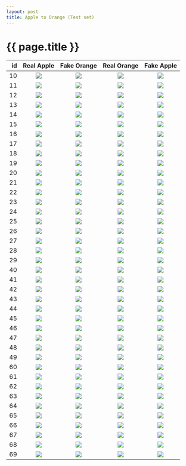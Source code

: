 ```yaml
---
layout: post
title: Apple to Orange (Test set)
---
```

{{ page.title }}
================

| id | Real Apple | Fake Orange | Real Orange | Fake Apple |
|---:|:---------:|:----------:|:----------:|:----------:|
| 10 | ![]({{site.baseurl}}/images/apple-to-orange/test/monet_johnson_10_latest_real_A.png) | ![]({{site.baseurl}}/images/apple-to-orange/test/monet_johnson_10_latest_fake_B.png) | ![]({{site.baseurl}}/images/apple-to-orange/test/monet_johnson_10_latest_real_B.png) | ![]({{site.baseurl}}/images/apple-to-orange/test/monet_johnson_10_latest_fake_A.png) |
| 11 | ![]({{site.baseurl}}/images/apple-to-orange/test/monet_johnson_11_latest_real_A.png) | ![]({{site.baseurl}}/images/apple-to-orange/test/monet_johnson_11_latest_fake_B.png) | ![]({{site.baseurl}}/images/apple-to-orange/test/monet_johnson_11_latest_real_B.png) | ![]({{site.baseurl}}/images/apple-to-orange/test/monet_johnson_11_latest_fake_A.png) |
| 12 | ![]({{site.baseurl}}/images/apple-to-orange/test/monet_johnson_12_latest_real_A.png) | ![]({{site.baseurl}}/images/apple-to-orange/test/monet_johnson_12_latest_fake_B.png) | ![]({{site.baseurl}}/images/apple-to-orange/test/monet_johnson_12_latest_real_B.png) | ![]({{site.baseurl}}/images/apple-to-orange/test/monet_johnson_12_latest_fake_A.png) |
| 13 | ![]({{site.baseurl}}/images/apple-to-orange/test/monet_johnson_13_latest_real_A.png) | ![]({{site.baseurl}}/images/apple-to-orange/test/monet_johnson_13_latest_fake_B.png) | ![]({{site.baseurl}}/images/apple-to-orange/test/monet_johnson_13_latest_real_B.png) | ![]({{site.baseurl}}/images/apple-to-orange/test/monet_johnson_13_latest_fake_A.png) |
| 14 | ![]({{site.baseurl}}/images/apple-to-orange/test/monet_johnson_14_latest_real_A.png) | ![]({{site.baseurl}}/images/apple-to-orange/test/monet_johnson_14_latest_fake_B.png) | ![]({{site.baseurl}}/images/apple-to-orange/test/monet_johnson_14_latest_real_B.png) | ![]({{site.baseurl}}/images/apple-to-orange/test/monet_johnson_14_latest_fake_A.png) |
| 15 | ![]({{site.baseurl}}/images/apple-to-orange/test/monet_johnson_15_latest_real_A.png) | ![]({{site.baseurl}}/images/apple-to-orange/test/monet_johnson_15_latest_fake_B.png) | ![]({{site.baseurl}}/images/apple-to-orange/test/monet_johnson_15_latest_real_B.png) | ![]({{site.baseurl}}/images/apple-to-orange/test/monet_johnson_15_latest_fake_A.png) |
| 16 | ![]({{site.baseurl}}/images/apple-to-orange/test/monet_johnson_16_latest_real_A.png) | ![]({{site.baseurl}}/images/apple-to-orange/test/monet_johnson_16_latest_fake_B.png) | ![]({{site.baseurl}}/images/apple-to-orange/test/monet_johnson_16_latest_real_B.png) | ![]({{site.baseurl}}/images/apple-to-orange/test/monet_johnson_16_latest_fake_A.png) |
| 17 | ![]({{site.baseurl}}/images/apple-to-orange/test/monet_johnson_17_latest_real_A.png) | ![]({{site.baseurl}}/images/apple-to-orange/test/monet_johnson_17_latest_fake_B.png) | ![]({{site.baseurl}}/images/apple-to-orange/test/monet_johnson_17_latest_real_B.png) | ![]({{site.baseurl}}/images/apple-to-orange/test/monet_johnson_17_latest_fake_A.png) |
| 18 | ![]({{site.baseurl}}/images/apple-to-orange/test/monet_johnson_18_latest_real_A.png) | ![]({{site.baseurl}}/images/apple-to-orange/test/monet_johnson_18_latest_fake_B.png) | ![]({{site.baseurl}}/images/apple-to-orange/test/monet_johnson_18_latest_real_B.png) | ![]({{site.baseurl}}/images/apple-to-orange/test/monet_johnson_18_latest_fake_A.png) |
| 19 | ![]({{site.baseurl}}/images/apple-to-orange/test/monet_johnson_19_latest_real_A.png) | ![]({{site.baseurl}}/images/apple-to-orange/test/monet_johnson_19_latest_fake_B.png) | ![]({{site.baseurl}}/images/apple-to-orange/test/monet_johnson_19_latest_real_B.png) | ![]({{site.baseurl}}/images/apple-to-orange/test/monet_johnson_19_latest_fake_A.png) |
| 20 | ![]({{site.baseurl}}/images/apple-to-orange/test/monet_johnson_20_latest_real_A.png) | ![]({{site.baseurl}}/images/apple-to-orange/test/monet_johnson_20_latest_fake_B.png) | ![]({{site.baseurl}}/images/apple-to-orange/test/monet_johnson_20_latest_real_B.png) | ![]({{site.baseurl}}/images/apple-to-orange/test/monet_johnson_20_latest_fake_A.png) |
| 21 | ![]({{site.baseurl}}/images/apple-to-orange/test/monet_johnson_21_latest_real_A.png) | ![]({{site.baseurl}}/images/apple-to-orange/test/monet_johnson_21_latest_fake_B.png) | ![]({{site.baseurl}}/images/apple-to-orange/test/monet_johnson_21_latest_real_B.png) | ![]({{site.baseurl}}/images/apple-to-orange/test/monet_johnson_21_latest_fake_A.png) |
| 22 | ![]({{site.baseurl}}/images/apple-to-orange/test/monet_johnson_22_latest_real_A.png) | ![]({{site.baseurl}}/images/apple-to-orange/test/monet_johnson_22_latest_fake_B.png) | ![]({{site.baseurl}}/images/apple-to-orange/test/monet_johnson_22_latest_real_B.png) | ![]({{site.baseurl}}/images/apple-to-orange/test/monet_johnson_22_latest_fake_A.png) |
| 23 | ![]({{site.baseurl}}/images/apple-to-orange/test/monet_johnson_23_latest_real_A.png) | ![]({{site.baseurl}}/images/apple-to-orange/test/monet_johnson_23_latest_fake_B.png) | ![]({{site.baseurl}}/images/apple-to-orange/test/monet_johnson_23_latest_real_B.png) | ![]({{site.baseurl}}/images/apple-to-orange/test/monet_johnson_23_latest_fake_A.png) |
| 24 | ![]({{site.baseurl}}/images/apple-to-orange/test/monet_johnson_24_latest_real_A.png) | ![]({{site.baseurl}}/images/apple-to-orange/test/monet_johnson_24_latest_fake_B.png) | ![]({{site.baseurl}}/images/apple-to-orange/test/monet_johnson_24_latest_real_B.png) | ![]({{site.baseurl}}/images/apple-to-orange/test/monet_johnson_24_latest_fake_A.png) |
| 25 | ![]({{site.baseurl}}/images/apple-to-orange/test/monet_johnson_25_latest_real_A.png) | ![]({{site.baseurl}}/images/apple-to-orange/test/monet_johnson_25_latest_fake_B.png) | ![]({{site.baseurl}}/images/apple-to-orange/test/monet_johnson_25_latest_real_B.png) | ![]({{site.baseurl}}/images/apple-to-orange/test/monet_johnson_25_latest_fake_A.png) |
| 26 | ![]({{site.baseurl}}/images/apple-to-orange/test/monet_johnson_26_latest_real_A.png) | ![]({{site.baseurl}}/images/apple-to-orange/test/monet_johnson_26_latest_fake_B.png) | ![]({{site.baseurl}}/images/apple-to-orange/test/monet_johnson_26_latest_real_B.png) | ![]({{site.baseurl}}/images/apple-to-orange/test/monet_johnson_26_latest_fake_A.png) |
| 27 | ![]({{site.baseurl}}/images/apple-to-orange/test/monet_johnson_27_latest_real_A.png) | ![]({{site.baseurl}}/images/apple-to-orange/test/monet_johnson_27_latest_fake_B.png) | ![]({{site.baseurl}}/images/apple-to-orange/test/monet_johnson_27_latest_real_B.png) | ![]({{site.baseurl}}/images/apple-to-orange/test/monet_johnson_27_latest_fake_A.png) |
| 28 | ![]({{site.baseurl}}/images/apple-to-orange/test/monet_johnson_28_latest_real_A.png) | ![]({{site.baseurl}}/images/apple-to-orange/test/monet_johnson_28_latest_fake_B.png) | ![]({{site.baseurl}}/images/apple-to-orange/test/monet_johnson_28_latest_real_B.png) | ![]({{site.baseurl}}/images/apple-to-orange/test/monet_johnson_28_latest_fake_A.png) |
| 29 | ![]({{site.baseurl}}/images/apple-to-orange/test/monet_johnson_29_latest_real_A.png) | ![]({{site.baseurl}}/images/apple-to-orange/test/monet_johnson_29_latest_fake_B.png) | ![]({{site.baseurl}}/images/apple-to-orange/test/monet_johnson_29_latest_real_B.png) | ![]({{site.baseurl}}/images/apple-to-orange/test/monet_johnson_29_latest_fake_A.png) |
| 40 | ![]({{site.baseurl}}/images/apple-to-orange/test/monet_johnson_40_latest_real_A.png) | ![]({{site.baseurl}}/images/apple-to-orange/test/monet_johnson_40_latest_fake_B.png) | ![]({{site.baseurl}}/images/apple-to-orange/test/monet_johnson_40_latest_real_B.png) | ![]({{site.baseurl}}/images/apple-to-orange/test/monet_johnson_40_latest_fake_A.png) |
| 41 | ![]({{site.baseurl}}/images/apple-to-orange/test/monet_johnson_41_latest_real_A.png) | ![]({{site.baseurl}}/images/apple-to-orange/test/monet_johnson_41_latest_fake_B.png) | ![]({{site.baseurl}}/images/apple-to-orange/test/monet_johnson_41_latest_real_B.png) | ![]({{site.baseurl}}/images/apple-to-orange/test/monet_johnson_41_latest_fake_A.png) |
| 42 | ![]({{site.baseurl}}/images/apple-to-orange/test/monet_johnson_42_latest_real_A.png) | ![]({{site.baseurl}}/images/apple-to-orange/test/monet_johnson_42_latest_fake_B.png) | ![]({{site.baseurl}}/images/apple-to-orange/test/monet_johnson_42_latest_real_B.png) | ![]({{site.baseurl}}/images/apple-to-orange/test/monet_johnson_42_latest_fake_A.png) |
| 43 | ![]({{site.baseurl}}/images/apple-to-orange/test/monet_johnson_43_latest_real_A.png) | ![]({{site.baseurl}}/images/apple-to-orange/test/monet_johnson_43_latest_fake_B.png) | ![]({{site.baseurl}}/images/apple-to-orange/test/monet_johnson_43_latest_real_B.png) | ![]({{site.baseurl}}/images/apple-to-orange/test/monet_johnson_43_latest_fake_A.png) |
| 44 | ![]({{site.baseurl}}/images/apple-to-orange/test/monet_johnson_44_latest_real_A.png) | ![]({{site.baseurl}}/images/apple-to-orange/test/monet_johnson_44_latest_fake_B.png) | ![]({{site.baseurl}}/images/apple-to-orange/test/monet_johnson_44_latest_real_B.png) | ![]({{site.baseurl}}/images/apple-to-orange/test/monet_johnson_44_latest_fake_A.png) |
| 45 | ![]({{site.baseurl}}/images/apple-to-orange/test/monet_johnson_45_latest_real_A.png) | ![]({{site.baseurl}}/images/apple-to-orange/test/monet_johnson_45_latest_fake_B.png) | ![]({{site.baseurl}}/images/apple-to-orange/test/monet_johnson_45_latest_real_B.png) | ![]({{site.baseurl}}/images/apple-to-orange/test/monet_johnson_45_latest_fake_A.png) |
| 46 | ![]({{site.baseurl}}/images/apple-to-orange/test/monet_johnson_46_latest_real_A.png) | ![]({{site.baseurl}}/images/apple-to-orange/test/monet_johnson_46_latest_fake_B.png) | ![]({{site.baseurl}}/images/apple-to-orange/test/monet_johnson_46_latest_real_B.png) | ![]({{site.baseurl}}/images/apple-to-orange/test/monet_johnson_46_latest_fake_A.png) |
| 47 | ![]({{site.baseurl}}/images/apple-to-orange/test/monet_johnson_47_latest_real_A.png) | ![]({{site.baseurl}}/images/apple-to-orange/test/monet_johnson_47_latest_fake_B.png) | ![]({{site.baseurl}}/images/apple-to-orange/test/monet_johnson_47_latest_real_B.png) | ![]({{site.baseurl}}/images/apple-to-orange/test/monet_johnson_47_latest_fake_A.png) |
| 48 | ![]({{site.baseurl}}/images/apple-to-orange/test/monet_johnson_48_latest_real_A.png) | ![]({{site.baseurl}}/images/apple-to-orange/test/monet_johnson_48_latest_fake_B.png) | ![]({{site.baseurl}}/images/apple-to-orange/test/monet_johnson_48_latest_real_B.png) | ![]({{site.baseurl}}/images/apple-to-orange/test/monet_johnson_48_latest_fake_A.png) |
| 49 | ![]({{site.baseurl}}/images/apple-to-orange/test/monet_johnson_49_latest_real_A.png) | ![]({{site.baseurl}}/images/apple-to-orange/test/monet_johnson_49_latest_fake_B.png) | ![]({{site.baseurl}}/images/apple-to-orange/test/monet_johnson_49_latest_real_B.png) | ![]({{site.baseurl}}/images/apple-to-orange/test/monet_johnson_49_latest_fake_A.png) |
| 60 | ![]({{site.baseurl}}/images/apple-to-orange/test/monet_johnson_60_latest_real_A.png) | ![]({{site.baseurl}}/images/apple-to-orange/test/monet_johnson_60_latest_fake_B.png) | ![]({{site.baseurl}}/images/apple-to-orange/test/monet_johnson_60_latest_real_B.png) | ![]({{site.baseurl}}/images/apple-to-orange/test/monet_johnson_60_latest_fake_A.png) |
| 61 | ![]({{site.baseurl}}/images/apple-to-orange/test/monet_johnson_61_latest_real_A.png) | ![]({{site.baseurl}}/images/apple-to-orange/test/monet_johnson_61_latest_fake_B.png) | ![]({{site.baseurl}}/images/apple-to-orange/test/monet_johnson_61_latest_real_B.png) | ![]({{site.baseurl}}/images/apple-to-orange/test/monet_johnson_61_latest_fake_A.png) |
| 62 | ![]({{site.baseurl}}/images/apple-to-orange/test/monet_johnson_62_latest_real_A.png) | ![]({{site.baseurl}}/images/apple-to-orange/test/monet_johnson_62_latest_fake_B.png) | ![]({{site.baseurl}}/images/apple-to-orange/test/monet_johnson_62_latest_real_B.png) | ![]({{site.baseurl}}/images/apple-to-orange/test/monet_johnson_62_latest_fake_A.png) |
| 63 | ![]({{site.baseurl}}/images/apple-to-orange/test/monet_johnson_63_latest_real_A.png) | ![]({{site.baseurl}}/images/apple-to-orange/test/monet_johnson_63_latest_fake_B.png) | ![]({{site.baseurl}}/images/apple-to-orange/test/monet_johnson_63_latest_real_B.png) | ![]({{site.baseurl}}/images/apple-to-orange/test/monet_johnson_63_latest_fake_A.png) |
| 64 | ![]({{site.baseurl}}/images/apple-to-orange/test/monet_johnson_64_latest_real_A.png) | ![]({{site.baseurl}}/images/apple-to-orange/test/monet_johnson_64_latest_fake_B.png) | ![]({{site.baseurl}}/images/apple-to-orange/test/monet_johnson_64_latest_real_B.png) | ![]({{site.baseurl}}/images/apple-to-orange/test/monet_johnson_64_latest_fake_A.png) |
| 65 | ![]({{site.baseurl}}/images/apple-to-orange/test/monet_johnson_65_latest_real_A.png) | ![]({{site.baseurl}}/images/apple-to-orange/test/monet_johnson_65_latest_fake_B.png) | ![]({{site.baseurl}}/images/apple-to-orange/test/monet_johnson_65_latest_real_B.png) | ![]({{site.baseurl}}/images/apple-to-orange/test/monet_johnson_65_latest_fake_A.png) |
| 66 | ![]({{site.baseurl}}/images/apple-to-orange/test/monet_johnson_66_latest_real_A.png) | ![]({{site.baseurl}}/images/apple-to-orange/test/monet_johnson_66_latest_fake_B.png) | ![]({{site.baseurl}}/images/apple-to-orange/test/monet_johnson_66_latest_real_B.png) | ![]({{site.baseurl}}/images/apple-to-orange/test/monet_johnson_66_latest_fake_A.png) |
| 67 | ![]({{site.baseurl}}/images/apple-to-orange/test/monet_johnson_67_latest_real_A.png) | ![]({{site.baseurl}}/images/apple-to-orange/test/monet_johnson_67_latest_fake_B.png) | ![]({{site.baseurl}}/images/apple-to-orange/test/monet_johnson_67_latest_real_B.png) | ![]({{site.baseurl}}/images/apple-to-orange/test/monet_johnson_67_latest_fake_A.png) |
| 68 | ![]({{site.baseurl}}/images/apple-to-orange/test/monet_johnson_68_latest_real_A.png) | ![]({{site.baseurl}}/images/apple-to-orange/test/monet_johnson_68_latest_fake_B.png) | ![]({{site.baseurl}}/images/apple-to-orange/test/monet_johnson_68_latest_real_B.png) | ![]({{site.baseurl}}/images/apple-to-orange/test/monet_johnson_68_latest_fake_A.png) |
| 69 | ![]({{site.baseurl}}/images/apple-to-orange/test/monet_johnson_69_latest_real_A.png) | ![]({{site.baseurl}}/images/apple-to-orange/test/monet_johnson_69_latest_fake_B.png) | ![]({{site.baseurl}}/images/apple-to-orange/test/monet_johnson_69_latest_real_B.png) | ![]({{site.baseurl}}/images/apple-to-orange/test/monet_johnson_69_latest_fake_A.png) |
